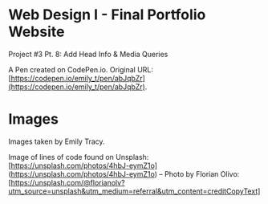 # Web Design I - Final Portfolio Website

Project #3 Pt. 8: Add Head Info & Media Queries 

A Pen created on CodePen.io. Original URL: [https://codepen.io/emily_t/pen/abJqbZr](https://codepen.io/emily_t/pen/abJqbZr).

# Images

Images taken by Emily Tracy.

Image of lines of code found on Unsplash: [https://unsplash.com/photos/4hbJ-eymZ1o] (https://unsplash.com/photos/4hbJ-eymZ1o) – 
Photo by Florian Olivo: [https://unsplash.com/@florianolv?utm_source=unsplash&utm_medium=referral&utm_content=creditCopyText]
